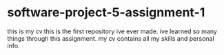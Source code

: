 # software-project-5-assignment-1
this is my cv.this is the first repository ive ever made.
ive learned so many things through this assignment.
my cv contains all my skills and personal info.
